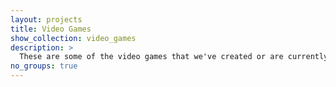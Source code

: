 ```yaml
---
layout: projects
title: Video Games
show_collection: video_games
description: >
  These are some of the video games that we've created or are currently working on.
no_groups: true
---
```

